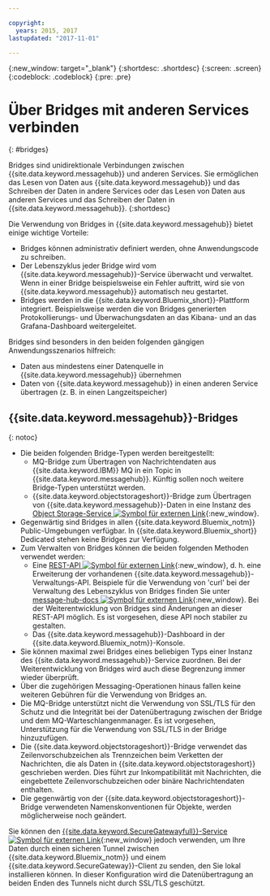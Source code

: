 ```yaml
---

copyright:
  years: 2015, 2017
lastupdated: "2017-11-01"

---
```


{:new_window: target="_blank"}
{:shortdesc: .shortdesc}
{:screen: .screen}
{:codeblock: .codeblock}
{:pre: .pre}

# Über Bridges mit anderen Services verbinden
{: #bridges}

Bridges sind unidirektionale Verbindungen zwischen {{site.data.keyword.messagehub}} und anderen Services. Sie ermöglichen
das Lesen von Daten aus {{site.data.keyword.messagehub}} und das Schreiben der Daten in andere
Services oder das Lesen von Daten aus anderen Services und das Schreiben der Daten in {{site.data.keyword.messagehub}}. 
{:shortdesc}

Die Verwendung von Bridges in {{site.data.keyword.messagehub}} bietet einige wichtige Vorteile:  

* Bridges können administrativ definiert werden, ohne Anwendungscode zu schreiben.
* Der Lebenszyklus jeder Bridge wird vom {{site.data.keyword.messagehub}}-Service überwacht und verwaltet. Wenn in einer Bridge beispielsweise ein Fehler auftritt, wird sie von {{site.data.keyword.messagehub}} automatisch neu gestartet.
* Bridges werden in die {{site.data.keyword.Bluemix_short}}-Plattform integriert. Beispielsweise werden die von Bridges generierten Protokollierungs- und Überwachungsdaten an das Kibana- und an das Grafana-Dashboard weitergeleitet.

Bridges sind besonders in den beiden folgenden gängigen Anwendungsszenarios hilfreich:

* Daten aus mindestens einer Datenquelle in {{site.data.keyword.messagehub}} übernehmen
* Daten von {{site.data.keyword.messagehub}} in einen anderen Service übertragen (z. B. in einen Langzeitspeicher)

## {{site.data.keyword.messagehub}}-Bridges
{: notoc}

* Die beiden folgenden Bridge-Typen werden bereitgestellt: 
  - MQ-Bridge zum Übertragen von Nachrichtendaten aus {{site.data.keyword.IBM}} MQ in ein Topic in {{site.data.keyword.messagehub}}. Künftig sollen noch weitere Bridge-Typen unterstützt werden.
  - {{site.data.keyword.objectstorageshort}}-Bridge zum Übertragen von {{site.data.keyword.messagehub}}-Daten in eine Instanz des [Object Storage-Service ![Symbol für externen Link](../../icons/launch-glyph.svg "Symbol für externen Link")](/docs/services/ObjectStorage/index.html){:new_window}.
* Gegenwärtig sind Bridges in allen {{site.data.keyword.Bluemix_notm}} Public-Umgebungen verfügbar. In {{site.data.keyword.Bluemix_short}} Dedicated stehen keine Bridges zur Verfügung.
* Zum Verwalten von Bridges können die beiden folgenden Methoden verwendet werden:
  - Eine [REST-API ![Symbol für externen Link](../../icons/launch-glyph.svg "Symbol für externen Link")](https://github.com/ibm-messaging/message-hub-docs){:new_window}, d. h. eine Erweiterung der vorhandenen {{site.data.keyword.messagehub}}-Verwaltungs-API. Beispiele für die Verwendung von 'curl' bei der Verwaltung des Lebenszyklus von Bridges finden Sie unter [message-hub-docs ![Symbol für externen Link](../../icons/launch-glyph.svg "Symbol für externen Link")](https://github.com/ibm-messaging/message-hub-docs){:new_window}. Bei der Weiterentwicklung von Bridges sind Änderungen an dieser REST-API möglich. Es ist vorgesehen, diese API noch stabiler zu gestalten.
  - Das {{site.data.keyword.messagehub}}-Dashboard in der {{site.data.keyword.Bluemix_notm}}-Konsole.
* Sie können maximal zwei Bridges eines beliebigen Typs einer Instanz des {{site.data.keyword.messagehub}}-Service zuordnen. Bei der Weiterentwicklung von Bridges wird auch diese Begrenzung immer wieder überprüft.
* Über die zugehörigen Messaging-Operationen hinaus fallen keine weiteren Gebühren für die Verwendung von Bridges an.
* Die MQ-Bridge unterstützt nicht die Verwendung von SSL/TLS für den Schutz und die Integrität bei der Datenübertragung zwischen der Bridge und dem MQ-Warteschlangenmanager. Es ist vorgesehen, Unterstützung für die Verwendung von SSL/TLS in der Bridge hinzuzufügen. 
* Die {{site.data.keyword.objectstorageshort}}-Bridge verwendet das Zeilenvorschubzeichen als Trennzeichen beim Verketten der Nachrichten, die als Daten in {{site.data.keyword.objectstorageshort}} geschrieben werden. Dies führt zur Inkompatibilität mit Nachrichten, die eingebettete Zeilenvorschubzeichen oder binäre Nachrichtendaten enthalten.
* Die gegenwärtig von der {{site.data.keyword.objectstorageshort}}-Bridge verwendeten Namenskonventionen für Objekte, werden möglicherweise noch geändert.

Sie können den [{{site.data.keyword.SecureGatewayfull}}-Service ![Symbol für externen Link](../../icons/launch-glyph.svg "Symbol für externen Link")](/docs/services/SecureGateway/secure_gateway.html){:new_window} jedoch verwenden, um Ihre Daten
durch einen sicheren Tunnel zwischen {{site.data.keyword.Bluemix_notm}}
und einem {{site.data.keyword.SecureGateway}}-Client zu senden, den Sie lokal installieren
können. In dieser Konfiguration wird die Datenübertragung an beiden Enden des Tunnels nicht durch
SSL/TLS geschützt.
